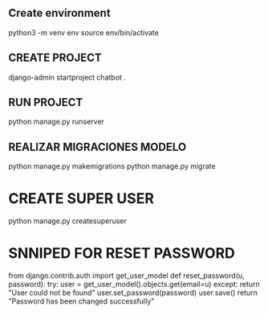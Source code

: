 ## Create environment
python3 -m venv env
source env/bin/activate


## CREATE PROJECT
django-admin startproject chatbot .

## RUN PROJECT
python manage.py runserver


## REALIZAR MIGRACIONES MODELO
python manage.py makemigrations 
python manage.py migrate   

# CREATE SUPER USER
python manage.py createsuperuser

# SNNIPED FOR RESET PASSWORD
from django.contrib.auth import get_user_model
def reset_password(u, password):
    try:
        user = get_user_model().objects.get(email=u)
    except:
        return "User could not be found"
    user.set_password(password)
    user.save()
    return "Password has been changed successfully"